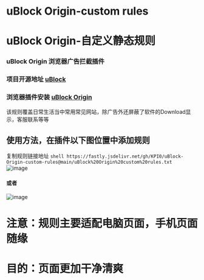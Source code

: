 # uBlock Origin-custom rules  
# uBlock Origin-自定义静态规则
### uBlock Origin 浏览器广告拦截插件  
### 项目开源地址 [uBlock](https://github.com/gorhill/uBlock/)
### 浏览器插件安装 [uBlock Origin](https://chrome.google.com/webstore/detail/ublock-origin/cjpalhdlnbpafiamejdnhcphjbkeiagm/)
该规则覆盖日常生活当中常用常见网站，除广告外还屏蔽了软件的Download显示，客服联系等等
## 使用方法，在插件以下图位置中添加规则
复制规则链接地址
    ```shell
    https://fastly.jsdelivr.net/gh/KPI0/uBlock-Origin-custom-rules@main/uBlock%20Origin%20custom%20rules.txt
    ```
![image](https://github.com/KPI0/uBlock-Origin-custom-rules/blob/main/images/Snipaste_2022-02-28_18-40-26.png)
#### 或者
![image](https://github.com/KPI0/uBlock-Origin-custom-rules/blob/main/images/Snipaste_2022-02-28_18-36-37.png)
# 注意：规则主要适配电脑页面，手机页面随缘
# 目的：页面更加干净清爽
